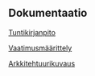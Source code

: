 ## Dokumentaatio

[Tuntikirjanpito](https://github.com/Sidorow/ot-harjoitustyo/blob/master/OtPowerHour/dokumentaatio/tuntikirjanpito.md)

[Vaatimusmäärittely](https://github.com/Sidorow/ot-harjoitustyo/blob/master/OtPowerHour/dokumentaatio/vaatimusmaarittelu.md)

[Arkkitehtuurikuvaus](https://github.com/Sidorow/ot-harjoitustyo/blob/master/OtPowerHour/dokumentaatio/arkkitehtuuri.md)
